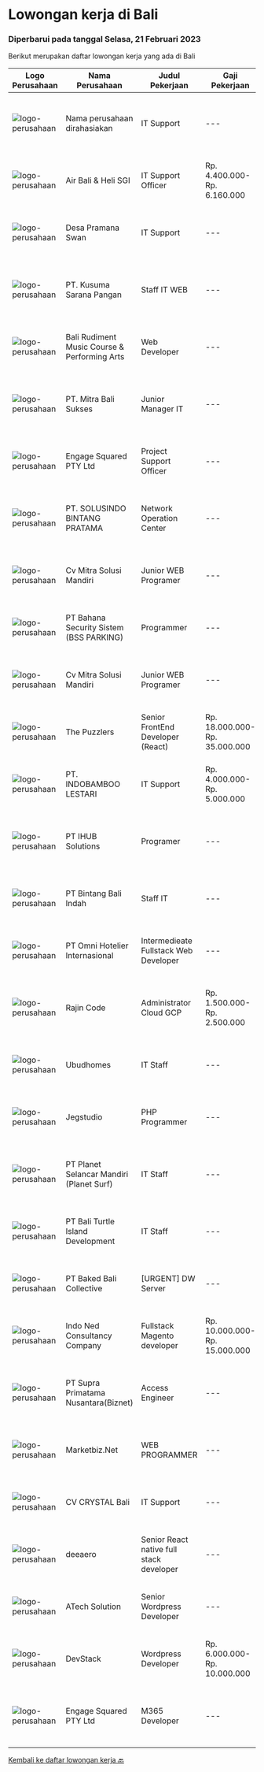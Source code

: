 
  # Lowongan kerja di Bali

  ### Diperbarui pada tanggal Selasa, 21 Februari 2023

  Berikut merupakan daftar lowongan kerja yang ada di Bali

  |Logo Perusahaan | Nama Perusahaan | Judul Pekerjaan | Gaji Pekerjaan | Lokasi | Deskripsi | Tanggal diunggah | Pranala |
  | -------------- | --------------- | --------------- | --------- | --------- | -------------- | ------- | ----------- |
  |![logo-perusahaan](https://i.ibb.co/sqvTCh9/112815900-stock-vector-no-image-available-icon-flat-vector.webp)|Nama perusahaan dirahasiakan|IT Support|---|Jawa Timur|Usia maksimal 35 tahun Pendidikan minimal S1 segala jurusan Minimal memiliki 1 tahun pengalaman kerja di bidang yang sama  Mempunyai pengetahuan dan...|Senin, 20 Februari 2023|https://www.jobstreet.co.id/id/job/it-support-4231859?token=0~ca679d43-edfc-4e85-90a5-69b9bbc2197b&sectionRank=1&jobId=jobstreet-id-job-4231859|
|![logo-perusahaan](https://image-service-cdn.seek.com.au/7dbe1532acc1496620b01a89cad76f7314d5d4de/ee4dce1061f3f616224767ad58cb2fc751b8d2dc)|Air Bali & Heli SGI|IT Support Officer|Rp. 4.400.000-Rp. 6.160.000|Denpasar|We are seeking a highly skilled and experienced IT Support Officer with emphasis on Professional Migration Service to join our team. The ideal...|Jumat, 17 Februari 2023|https://www.jobstreet.co.id/id/job/it-support-officer-4229621?token=0~ca679d43-edfc-4e85-90a5-69b9bbc2197b&sectionRank=2&jobId=jobstreet-id-job-4229621|
|![logo-perusahaan](https://i.ibb.co/sqvTCh9/112815900-stock-vector-no-image-available-icon-flat-vector.webp)|Desa Pramana Swan|IT Support|---|Gianyar|WE ARE HIRING ! IT Support Be a part at Desa Pramana Swan and Genuine to The World Team Qualifications : • Minimum 2 year of experience in same...|Senin, 20 Februari 2023|https://www.jobstreet.co.id/id/job/it-support-4231909?token=0~ca679d43-edfc-4e85-90a5-69b9bbc2197b&sectionRank=3&jobId=jobstreet-id-job-4231909|
|![logo-perusahaan](https://i.ibb.co/sqvTCh9/112815900-stock-vector-no-image-available-icon-flat-vector.webp)|PT. Kusuma Sarana Pangan|Staff IT WEB|---|Bali|PT. KUSUMA SARANA PANGANPenempatan di : TabananDeskripsi Pekerjaan : Melakukan analisa terkait pengembangan sistem situs web / aplikasi dan Melakukan...|Senin, 20 Februari 2023|https://www.jobstreet.co.id/id/job/staff-it-web-1034797413?token=0~ca679d43-edfc-4e85-90a5-69b9bbc2197b&sectionRank=4&jobId=jobstreet-id-job-1034797413|
|![logo-perusahaan](https://i.ibb.co/sqvTCh9/112815900-stock-vector-no-image-available-icon-flat-vector.webp)|Bali Rudiment Music Course & Performing Arts|Web Developer|---|Padang|Pendidikan minimal S1 dari bidang ilmu komputer, teknologi informasiMenguasai bahasa pemrogramanMemahami jaringan komputer, instalasi software dan...|Senin, 20 Februari 2023|https://www.jobstreet.co.id/id/job/web-developer-1034531112?token=0~ca679d43-edfc-4e85-90a5-69b9bbc2197b&sectionRank=5&jobId=jobstreet-id-job-1034531112|
|![logo-perusahaan](https://i.ibb.co/sqvTCh9/112815900-stock-vector-no-image-available-icon-flat-vector.webp)|PT. Mitra Bali Sukses|Junior Manager IT|---|Bali|• Pendidikan S1 Jurusan Teknik Informatika / Teknik Komputer/ Sistem Informasi• Pengalaman Minimal 2 tahun • Memiliki pengalaman dan menguasai sistem...|Senin, 20 Februari 2023|https://www.jobstreet.co.id/id/job/junior-manager-it-1034577241?token=0~ca679d43-edfc-4e85-90a5-69b9bbc2197b&sectionRank=6&jobId=jobstreet-id-job-1034577241|
|![logo-perusahaan](https://image-service-cdn.seek.com.au/050665587d40b03b2fbfac8752a56a33ccf21b5f/ee4dce1061f3f616224767ad58cb2fc751b8d2dc)|Engage Squared PTY Ltd|Project Support Officer|---|Bali|Why us?Engage Squared is an award-winning, fast-growing company that believes in great workplace culture and investing in our people. We hire great...|Senin, 20 Februari 2023|https://www.jobstreet.co.id/id/job/project-support-officer-5285844/origin/my?token=0~ca679d43-edfc-4e85-90a5-69b9bbc2197b&sectionRank=7&jobId=jobstreet-my-job-5285844|
|![logo-perusahaan](https://i.ibb.co/sqvTCh9/112815900-stock-vector-no-image-available-icon-flat-vector.webp)|PT. SOLUSINDO BINTANG PRATAMA|Network Operation Center|---|Bali|1. Berpengalaman dalam bidang Networking dan IT Minimal 1 tahun.2. Pendidikan Sarjana/Diploma IT/ SMK Teknik Komputer Jaringan3. Memiliki pengalaman...|Senin, 20 Februari 2023|https://www.jobstreet.co.id/id/job/network-operation-center-1034563395?token=0~ca679d43-edfc-4e85-90a5-69b9bbc2197b&sectionRank=8&jobId=jobstreet-id-job-1034563395|
|![logo-perusahaan](https://i.ibb.co/sqvTCh9/112815900-stock-vector-no-image-available-icon-flat-vector.webp)|Cv Mitra Solusi  Mandiri|Junior WEB Programer|---|Bali|Keuntungan:1. Gaji UMR Bali.2. Tunjangan  Deskripsi pekerjaan:1. Menguasai bahasa pemograman Laravel, Javascript, Vue Js dan Desain.2. Mampu...|Senin, 20 Februari 2023|https://www.jobstreet.co.id/id/job/junior-web-programer-1034530958?token=0~ca679d43-edfc-4e85-90a5-69b9bbc2197b&sectionRank=9&jobId=jobstreet-id-job-1034530958|
|![logo-perusahaan](https://i.ibb.co/sqvTCh9/112815900-stock-vector-no-image-available-icon-flat-vector.webp)|PT Bahana Security Sistem (BSS PARKING)|Programmer|---|Padang|Kualifikasi: Pria/WanitaKomunikatif, dapat bekerja dalam Team &amp; IndividuPendidikan minimal D3 (Jurusan Teknik Informatika / Sistem Informasi/...|Selasa, 21 Februari 2023|https://www.jobstreet.co.id/id/job/programmer-1034825163?token=0~ca679d43-edfc-4e85-90a5-69b9bbc2197b&sectionRank=10&jobId=jobstreet-id-job-1034825163|
|![logo-perusahaan](https://i.ibb.co/sqvTCh9/112815900-stock-vector-no-image-available-icon-flat-vector.webp)|Cv Mitra Solusi  Mandiri|Junior WEB Programer|---|Bali|Keuntungan:1. Gaji UMR Bali.2. Tunjangan  Deskripsi pekerjaan:1. Menguasai bahasa pemograman Laravel, Javascript, Vue Js dan Desain.2. Mampu...|Senin, 20 Februari 2023|https://www.jobstreet.co.id/id/job/junior-web-programer-1034550719?token=0~ca679d43-edfc-4e85-90a5-69b9bbc2197b&sectionRank=11&jobId=jobstreet-id-job-1034550719|
|![logo-perusahaan](https://image-service-cdn.seek.com.au/47c129f531c0b43edb38afa0bd486e2e7578054d/ee4dce1061f3f616224767ad58cb2fc751b8d2dc)|The Puzzlers|Senior FrontEnd Developer (React)|Rp. 18.000.000-Rp. 35.000.000|Kuta|The Puzzlers is a high-end digital agency with the HQ in Berlin, Germany. For our office in Bali we're seeking a senior frontend developer (React).Are...|Selasa, 21 Februari 2023|https://www.jobstreet.co.id/id/job/senior-frontend-developer-react-4232938?token=0~ca679d43-edfc-4e85-90a5-69b9bbc2197b&sectionRank=12&jobId=jobstreet-id-job-4232938|
|![logo-perusahaan](https://image-service-cdn.seek.com.au/b0d51d6ac2d7ffb98418d903d3061c148552a6c5/ee4dce1061f3f616224767ad58cb2fc751b8d2dc)|PT. INDOBAMBOO LESTARI|IT Support|Rp. 4.000.000-Rp. 5.000.000|Klungkung|Job Requirement : Fluent in English Bachelor's Degree of IT Computer Min. 2 years experience in similar position Able to manage email, hosting,...|Rabu, 15 Februari 2023|https://www.jobstreet.co.id/id/job/it-support-4226085?token=0~ca679d43-edfc-4e85-90a5-69b9bbc2197b&sectionRank=13&jobId=jobstreet-id-job-4226085|
|![logo-perusahaan](https://i.ibb.co/sqvTCh9/112815900-stock-vector-no-image-available-icon-flat-vector.webp)|PT IHUB Solutions|Programer|---|Bali|Tugas dan tanggung jawab : Melakukan perencanaan dan merancang struktur hingga tampilan program Melakukan coding atau menulis kode program Menulis...|Senin, 20 Februari 2023|https://www.jobstreet.co.id/id/job/programer-1034729278?token=0~ca679d43-edfc-4e85-90a5-69b9bbc2197b&sectionRank=14&jobId=jobstreet-id-job-1034729278|
|![logo-perusahaan](https://image-service-cdn.seek.com.au/c595deaccb21497409dba8bc1959a3c2e4a12074/ee4dce1061f3f616224767ad58cb2fc751b8d2dc)|PT Bintang Bali Indah|Staff IT|---|Denpasar|Deskripsi Pekerjaan: Monitor pengiriman data Cabang/ depo ke Pusat Memastikan operasional komputer dan jaringan berjalan dengan baik Mensupply...|Rabu, 15 Februari 2023|https://www.jobstreet.co.id/id/job/staff-it-4226354?token=0~ca679d43-edfc-4e85-90a5-69b9bbc2197b&sectionRank=15&jobId=jobstreet-id-job-4226354|
|![logo-perusahaan](https://i.ibb.co/sqvTCh9/112815900-stock-vector-no-image-available-icon-flat-vector.webp)|PT Omni Hotelier Internasional|Intermedieate Fullstack Web Developer|---|Bali|Pendidikan minimal SMK/D1 (sederajat) jurusan Informatika &amp; RPL Memahami / menguasai PHP (laravel &amp; framework sejenis), Vue js &amp; React js...|Senin, 20 Februari 2023|https://www.jobstreet.co.id/id/job/intermedieate-fullstack-web-developer-1034593954?token=0~ca679d43-edfc-4e85-90a5-69b9bbc2197b&sectionRank=16&jobId=jobstreet-id-job-1034593954|
|![logo-perusahaan](https://i.ibb.co/sqvTCh9/112815900-stock-vector-no-image-available-icon-flat-vector.webp)|Rajin Code|Administrator Cloud GCP|Rp. 1.500.000-Rp. 2.500.000|Denpasar|RajinCode adalah perusahaan yang bergerak dalam bidang teknologi informasi untuk penyediaan aplikasi POS (Point of Sales) yang dapat digunakan oleh...|Sabtu, 18 Februari 2023|https://www.jobstreet.co.id/id/job/administrator-cloud-gcp-4217443?token=0~ca679d43-edfc-4e85-90a5-69b9bbc2197b&sectionRank=17&jobId=jobstreet-id-job-4217443|
|![logo-perusahaan](https://i.ibb.co/sqvTCh9/112815900-stock-vector-no-image-available-icon-flat-vector.webp)|Ubudhomes|IT Staff|---|Gianyar|Ubudhomes - Real Estate Agent. We are currently looking for potential candidates to join our team as IT Staff.Requirements : Maximum 30 Years Old....|Kamis, 16 Februari 2023|https://www.jobstreet.co.id/id/job/it-staff-4228404?token=0~ca679d43-edfc-4e85-90a5-69b9bbc2197b&sectionRank=18&jobId=jobstreet-id-job-4228404|
|![logo-perusahaan](https://image-service-cdn.seek.com.au/986bf57ca2092054095de6767f1d035b7488b992/ee4dce1061f3f616224767ad58cb2fc751b8d2dc)|Jegstudio|PHP Programmer|---|Denpasar|We are looking for several Talented PHP Programmer more spesifically WordPress Programmer to be based in Bali For this exciting role you will need to...|Sabtu, 18 Februari 2023|https://www.jobstreet.co.id/id/job/php-programmer-4209125?token=0~ca679d43-edfc-4e85-90a5-69b9bbc2197b&sectionRank=19&jobId=jobstreet-id-job-4209125|
|![logo-perusahaan](https://image-service-cdn.seek.com.au/9a17f6158932b294e24ba264a1e5b00bc07424ec/ee4dce1061f3f616224767ad58cb2fc751b8d2dc)|PT Planet Selancar Mandiri (Planet Surf)|IT Staff|---|Badung|Deskripsi Pekerjaan:1. Menyediakan pengadaan barang IT: memberikan referensi kepada user, penawaran, pengajuan dan penyerahan barang kepada user2....|Kamis, 16 Februari 2023|https://www.jobstreet.co.id/id/job/it-staff-1034687025?token=0~ca679d43-edfc-4e85-90a5-69b9bbc2197b&sectionRank=20&jobId=jobstreet-id-job-1034687025|
|![logo-perusahaan](https://image-service-cdn.seek.com.au/eafd24e3896f07cf388f5926f60d06ba0a966af6/ee4dce1061f3f616224767ad58cb2fc751b8d2dc)|PT Bali Turtle Island Development|IT Staff|---|Bali|Job Description Ensuring network infrastructure, hardware, software runs well Monitor related IT Infrastructure Installation and configuration of...|Selasa, 14 Februari 2023|https://www.jobstreet.co.id/id/job/it-staff-4223765?token=0~ca679d43-edfc-4e85-90a5-69b9bbc2197b&sectionRank=21&jobId=jobstreet-id-job-4223765|
|![logo-perusahaan](https://i.ibb.co/sqvTCh9/112815900-stock-vector-no-image-available-icon-flat-vector.webp)|PT Baked Bali Collective|[URGENT] DW Server|---|Bali|BAKED. founded in an industrial cafe/bakery setting, our main mission is to provide the best quality service and products, in a unique space with...|Senin, 20 Februari 2023|https://www.jobstreet.co.id/id/job/%5Burgent%5D-dw-server-1034518151?token=0~ca679d43-edfc-4e85-90a5-69b9bbc2197b&sectionRank=22&jobId=jobstreet-id-job-1034518151|
|![logo-perusahaan](https://image-service-cdn.seek.com.au/0a642188b6f444564b4e7d0e61cdd79a37cdf0fa/ee4dce1061f3f616224767ad58cb2fc751b8d2dc)|Indo Ned Consultancy Company|Fullstack Magento developer|Rp. 10.000.000-Rp. 15.000.000|Bali|Note: This job is not at IndoNed. You will be working for a Dutch company called U Digital (U B.V.) in Indonesia. U Digital is responsible for the...|Sabtu, 18 Februari 2023|https://www.jobstreet.co.id/id/job/fullstack-magento-developer-4218830?token=0~ca679d43-edfc-4e85-90a5-69b9bbc2197b&sectionRank=23&jobId=jobstreet-id-job-4218830|
|![logo-perusahaan](https://image-service-cdn.seek.com.au/1033d36f751f076cfdd637ed0acbcbf8508866ec/ee4dce1061f3f616224767ad58cb2fc751b8d2dc)|PT Supra Primatama Nusantara(Biznet)|Access Engineer|---|Bali|Tanggung Jawab: Melakukan aktivitas instalasi dan aktivasi kepada langganan. Memberikan dukungan teknis kepada pelanggan melalui pemecahan masalah...|Jumat, 17 Februari 2023|https://www.jobstreet.co.id/id/job/access-engineer-4229830?token=0~ca679d43-edfc-4e85-90a5-69b9bbc2197b&sectionRank=24&jobId=jobstreet-id-job-4229830|
|![logo-perusahaan](https://image-service-cdn.seek.com.au/ea713bac3b5b859769463edaa2ba0fa2438bdb9d/ee4dce1061f3f616224767ad58cb2fc751b8d2dc)|Marketbiz.Net|WEB PROGRAMMER|---|Denpasar|Kualifikasi: Usia Maksimal 28 Tahun Pengalaman di bidangnya minimal 1 tahun Menguasai HTML, PHP &amp; MySQL Menguasai JQuery, HTML5, CSS3 Menguasai...|Kamis, 16 Februari 2023|https://www.jobstreet.co.id/id/job/web-programmer-4213038?token=0~ca679d43-edfc-4e85-90a5-69b9bbc2197b&sectionRank=25&jobId=jobstreet-id-job-4213038|
|![logo-perusahaan](https://i.ibb.co/sqvTCh9/112815900-stock-vector-no-image-available-icon-flat-vector.webp)|CV CRYSTAL Bali|IT Support|---|Denpasar|Kualifikasi : Pendidikan Minimal D3 Sistem Informasi / Teknik Informatika / Teknik Komputer Memiliki pengetahuan dan kemampuan dibidang network,...|Kamis, 16 Februari 2023|https://www.jobstreet.co.id/id/job/it-support-4228056?token=0~ca679d43-edfc-4e85-90a5-69b9bbc2197b&sectionRank=26&jobId=jobstreet-id-job-4228056|
|![logo-perusahaan](https://i.ibb.co/sqvTCh9/112815900-stock-vector-no-image-available-icon-flat-vector.webp)|deeaero|Senior React native full stack developer|---|Gianyar|Job vacancy:Need it urgently a Senior React native full stack developer,.located work in Gianyar, Bali.Requirements:- Max age 35 years old.- Excellent...|Senin, 20 Februari 2023|https://www.jobstreet.co.id/id/job/senior-react-native-full-stack-developer-1034669806?token=0~ca679d43-edfc-4e85-90a5-69b9bbc2197b&sectionRank=27&jobId=jobstreet-id-job-1034669806|
|![logo-perusahaan](https://image-service-cdn.seek.com.au/01cd86444ba33e86855e0cce80ed2ebf9dcff3e2/ee4dce1061f3f616224767ad58cb2fc751b8d2dc)|ATech Solution|Senior Wordpress Developer|---|Bali|Job Responsibilities:  Build custom WordPress solutions with strict design guidelines using PHP, HTML, SASS/CSS &amp; JavaScript Assist the...|Jumat, 17 Februari 2023|https://www.jobstreet.co.id/id/job/senior-wordpress-developer-4216231?token=0~ca679d43-edfc-4e85-90a5-69b9bbc2197b&sectionRank=28&jobId=jobstreet-id-job-4216231|
|![logo-perusahaan](https://image-service-cdn.seek.com.au/074f2081cc42a722643e36313941760f758e7c3b/ee4dce1061f3f616224767ad58cb2fc751b8d2dc)|DevStack|Wordpress Developer|Rp. 6.000.000-Rp. 10.000.000|Jawa Barat|This position is perfect for you if you: Enjoy working in a collaborative and team-oriented environments, as well as working solo and independently...|Sabtu, 18 Februari 2023|https://www.jobstreet.co.id/id/job/wordpress-developer-4218981?token=0~ca679d43-edfc-4e85-90a5-69b9bbc2197b&sectionRank=29&jobId=jobstreet-id-job-4218981|
|![logo-perusahaan](https://image-service-cdn.seek.com.au/ced0e37ea279d1b5949baa580a000fa1ffee94e1/ee4dce1061f3f616224767ad58cb2fc751b8d2dc)|Engage Squared PTY Ltd|M365 Developer|---|Bali|Work on the cutting edge of Microsoft 365 development!Are you a gun at using React, SharePoint Framework (SPFx), Azure, PowerShell and .Net Core to...|Jumat, 17 Februari 2023|https://www.jobstreet.co.id/id/job/m365-developer-5283748/origin/my?token=0~ca679d43-edfc-4e85-90a5-69b9bbc2197b&sectionRank=30&jobId=jobstreet-my-job-5283748|


  [Kembali ke daftar lowongan kerja 🔙](../README.md#daftar-lowongan-kerja)
  
